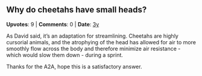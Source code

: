 ## Why do cheetahs have small heads?
    
**Upvotes**: 9 | **Comments**: 0 | **Date**: [3y](https://www.quora.com/Why-do-cheetahs-have-small-heads/answer/Gary-Meaney)

As David said, it’s an adaptation for streamlining. Cheetahs are highly cursorial animals, and the atrophying of the head has allowed for air to more smoothly flow across the body and therefore minimize air resistance - which would slow them down - during a sprint.

Thanks for the A2A, hope this is a satisfactory answer.

